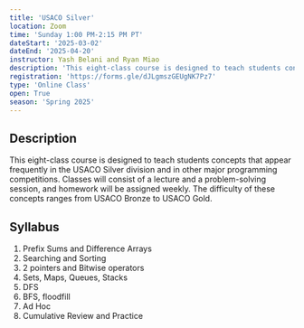 ```yaml
---
title: 'USACO Silver'
location: Zoom
time: 'Sunday 1:00 PM-2:15 PM PT'
dateStart: '2025-03-02'
dateEnd: '2025-04-20'
instructor: Yash Belani and Ryan Miao
description: 'This eight-class course is designed to teach students concepts that appear frequently in the USACO Silver division and in other major programming competitions. Classes will consist of a lecture and a problem-solving session, and homework will be assigned weekly.'
registration: 'https://forms.gle/dJLgmszGEUgNK7Pz7'
type: 'Online Class'
open: True
season: 'Spring 2025'
---
```


## Description

This eight-class course is designed to teach students concepts that appear frequently in the USACO Silver division and in other major programming competitions. Classes will consist of a lecture and a problem-solving session, and homework will be assigned weekly. The difficulty of these concepts ranges from USACO Bronze to USACO Gold.

## Syllabus

1.	Prefix Sums and Difference Arrays
2.	Searching and Sorting
3.	2 pointers and Bitwise operators
4.	Sets, Maps, Queues, Stacks
5.	DFS
6.	BFS, floodfill
7.	Ad Hoc
8.	Cumulative Review and Practice


